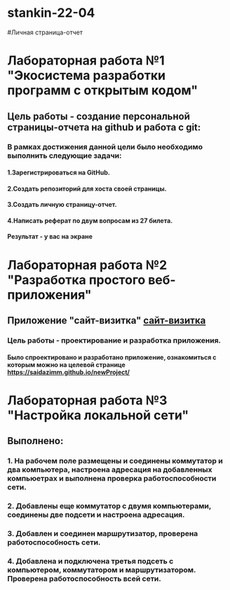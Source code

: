 # stankin-22-04
#Личная страница-отчет

# Лабораторная работа №1 "Экосистема разработки программ с открытым кодом"
## Цель работы - создание персональной страницы-отчета на github и работа с git:
### В рамках достижения данной цели было необходимо выполнить следующие задачи:
#### 1.Зарегистрироваться на GitHub.
#### 2.Создать репозиторий для хоста своей страницы.
#### 3.Создать личную страницу-отчет.
#### 4.Написать реферат по двум вопросам из 27 билета.
#### Результат - у вас на экране


# Лабораторная работа №2 "Разработка простого веб-приложения"
## Приложение "сайт-визитка" [сайт-визитка](https://saidazimm.github.io/newProject/)
 ### Цель работы - проектирование и разработка приложения.
#### Было спроектировано и разработано приложение, ознакомиться с которым можно на целевой странице https://saidazimm.github.io/newProject/


# Лабораторная работа №3 "Настройка локальной сети"
## Выполнено:
### 1. На рабочем поле размещены и соединены коммутатор и два компьютера, настроена адресация на добавленных компьюетрах и выполнена проверка работоспособности сети.

### 2. Добавлены еще коммутатор с двумя компьютерами, соединены две подсети и настроена адресация.

### 3. Добавлен и соединен маршрутизатор, проверена работоспособность сети.

### 4. Добавлена и подключена третья подсеть с компьютером, коммутатором и маршрутизатором. Проверена работоспособность всей сети.
